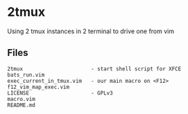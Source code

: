# 2tmux
Using 2 tmux instances in 2 terminal to drive one from vim

## Files

```
2tmux                      - start shell script for XFCE
bats_run.vim
exec_current_in_tmux.vim   - our main macro on <F12>
f12_vim_map_exec.vim
LICENSE                    - GPLv3
macro.vim
README.md
```
